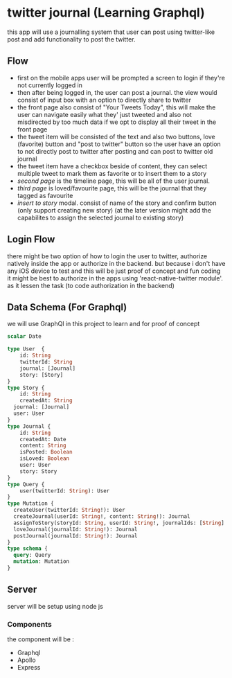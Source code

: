 # twitter journal (Learning Graphql)
this app  will use a journalling system that user can post using twitter-like post and add functionality to post the twitter.

## Flow
- first on the mobile apps user will be prompted a screen to login if they're not currently logged in
- then after being logged in, the user can post a journal. the view would consist of input box with an option to directly share to twitter
- the front page also consist of "Your Tweets Today", this will make the user can navigate easily what they' just tweeted and also not misdirected by too much data if we opt to display all their tweet in the front page
- the tweet item will be consisted of the text and also two buttons, love (favorite) button and "post to twitter" button so the user have an option to not directly post to twitter after posting and can post to twitter old journal
- the tweet item have a checkbox beside of content, they can select multiple tweet to mark them as favorite or to insert them to a story
- _second page_ is the timeline page, this will be all of the user journal. 
- _third page_ is loved/favourite page, this will be the journal that they tagged as favourite
- _insert to story_ modal. consist of name of the story and confirm button (only support creating new story) (at the later version might add the capabilites to assign the selected journal to existing story)

## Login Flow
there might be two option of how to login the user to twitter, authorize natively inside the app or authorize in the backend. but because i don't have any iOS device to test and this will be just proof of concept and fun coding it might be best to authorize in the apps using 'react-native-twitter module'. as it lessen the task (to code authorization in the backend)

## Data Schema (For Graphql)
we will use GraphQl in this project to learn and for proof of concept


```graphql
scalar Date

type User  {
	id: String
	twitterId: String
	journal: [Journal]
	story: [Story]
}
type Story {
	id: String
	createdAt: String
  journal: [Journal]
  user: User
}
type Journal {
	id: String
	createdAt: Date
	content: String
	isPosted: Boolean
	isLoved: Boolean
	user: User
	story: Story
}
type Query {
	user(twitterId: String): User
}
type Mutation {
  createUser(twitterId: String!): User
  createJournal(userId: String!, content: String!): Journal
  assignToStory(storyId: String, userId: String!, journalIds: [String]!): Story
  loveJournal(journalId: String!): Journal
  postJournal(journalId: String!): Journal
}
type schema {
  query: Query
  mutation: Mutation
}
```
## Server
server will be setup using node js

### Components
the component will be :
- Graphql
- Apollo
- Express
